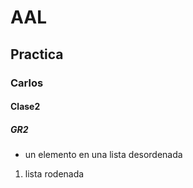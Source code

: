 # AAL
## Practica
### Carlos
#### Clase2
##### GR2
*  un elemento en una lista desordenada
1. lista rodenada
